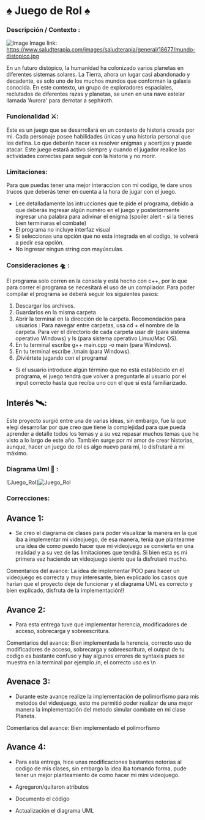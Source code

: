 # ♠️ Juego de Rol ♠️
### Descripción / Contexto : 

![Image](ç.jpg)
Image link: https://www.saludterapia.com/images/saludterapia/general/18677/mundo-distopico.jpg

En un futuro distópico, la humanidad ha colonizado varios planetas en diferentes sistemas solares. La Tierra, ahora un lugar casi abandonado y decadente, es solo uno de los muchos mundos que conforman la galaxia conocida. En este contexto, un grupo de exploradores espaciales, reclutados de diferentes razas y planetas, se unen en una nave estelar llamada 'Aurora' para derrotar a sephiroth. 

### Funcionalidad ⚔️: 
Este es un juego que se desarrollará en un contexto de historia creada por mi. Cada personaje posee habilidades únicas y una historia personal que los defina. Lo que deberán hacer es resolver enígmas y acertijos y puede atacar. Este juego estará activo siempre y cuando el jugador realice las actividades correctas para seguir con la historia y no morir.

### Limitaciones: 
Para que puedas tener una mejor interaccion con mi codigo, te dare unos trucos que deberás tener en cuenta a la hora de jugar con el juego. 
- Lee detalladamente las intrucciones que te pide el programa, debido a que deberás ingresar algún numéro en el juego y posteriormente ingresar una palabra para adivinar el enigma (spoiler alert - si la tienes bien terminaras el combate)
- El programa no incluye interfaz visual
- Si seleccionas una opción que no esta integrada en el codigo, te volverá a pedir esa opción.
- No ingresar ningun string con mayúsculas.


### Consideraciones 🛸 : 
El programa solo corren en la consola y está hecho con c++, por lo que para correr el programa se necesitará el uso de un compilador. Para poder compilar el programa se deberá seguir los siguientes pasos: 
  1. Descargar los archivos.
  2. Guardarlos en la misma carpeta
  3. Abrir la terminal en la dirección de la carpeta.
     Recomendación para usuarios :
     Para navegar entre carpetas, usa cd + el nombre de la carpeta. Para ver el directorio de cada carpeta usar dir (para sistema operativo Windows) y ls (para sistema operativo Linux/Mac OS).
  4. En tu terminal escribe g++ main.cpp -o main (para Windows).
  5. En tu terminal escribe .\main (para Windows).
  6. ¡Diviértete jugando con el programa!

- Si el usuario introduce algún término que no está establecido en el programa, el juego tendrá que volver a preguntarle al usuario por el input correcto hasta que reciba uno con el que si está familiarizado.

## Interés 🛰️: 
Este proyecto surgió entre una de varias ideas, sin embargo, fue la que elegí desarrollar por que creo que tiene la complejidad para que pueda aprender a detalle todos los temas y a su vez repasar muchos temas que he visto a lo largo de este año. También surge por mi amor de crear historias, aunque, hacer un juego de rol es algo nuevo para mí, lo disfrutaré a mi máximo. 

### Diagrama Uml 🏁 : 
![Juego_Rol]![Juego_Rol](https://github.com/alearredondo09/OOP_2/assets/103458261/ca903d40-6c32-461a-b7c9-e84ea2982cf3)

### Correcciones: 
## Avance 1: 
- Se creo el diagrama de clases para poder visualizar la manera en la que iba a implementar mi videojuego, de esa manera, tenia que plantearme una idea de como puedo hacer que mi videojuego se convierta en una realidad y a su vez de las limitaciones que tendrá. Si bien esta es mi primera vez haciendo un videojuego siento que la disfrutaré mucho.

Comentarios del avance: 
La idea de implementar POO para hacer un videojuego es correcta y muy interesante, bien explicado los casos que harían que el proyecto deje de funcionar y el diagrama UML es correcto y bien explicado, disfruta de la implementación!!

## Avance 2: 
- Para esta entrega tuve que implementar herencia, modificadores de acceso, sobrecarga y sobreescritura.

Comentarios del avance: 
Bien implementada la herencia, correcto uso de modificadores de acceso, sobrecarga y sobreescritura, el output de tu codigo es bastante confuso y hay algunos errores de syntaxis pues se muestra en la terminal por ejemplo /n, el correcto uso es \n

## Avenace 3: 
- Durante este avance realize la implementación de polimorfismo para mis metodos del videojuego, esto me permitió poder realizar de una mejor manera la implementación del metodo simular combate en mi clase Planeta. 

Comentarios del avance: 
Bien implementado el polimorfismo

## Avance 4: 
- Para esta entrega, hice unas modificaciones bastantes notorias al codigo de mis clases, sin embargo la idea iba tomando forma, pude tener un mejor planteamiento de como hacer mi mini videojuego. 

- Agregaron/quitaron atributos
- Documento el código
- Actualización el diagrama UML
  
  


